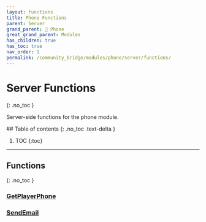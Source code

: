 ```yaml
---
layout: functions
title: Phone Functions
parent: Server
grand_parent: 📱 Phone
great_grand_parent: Modules
has_children: true
has_toc: true
nav_order: 1
permalink: /community_bridge/modules/phone/server/functions/
---
```


# Server Functions
{: .no_toc }

Server-side functions for the phone module.

<div class="toc-container">## Table of contents
{: .no_toc .text-delta }

1. TOC
{:toc}</div>

---
## Functions
{: .no_toc }


### [GetPlayerPhone](GetPlayerPhone)

### [SendEmail](SendEmail)





